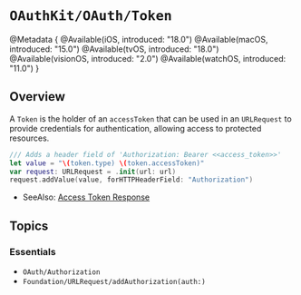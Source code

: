 # ``OAuthKit/OAuth/Token``
@Metadata {
    @Available(iOS, introduced: "18.0")
    @Available(macOS, introduced: "15.0")
    @Available(tvOS, introduced: "18.0")
    @Available(visionOS, introduced: "2.0")
    @Available(watchOS, introduced: "11.0")
}

## Overview
A `Token` is the holder of an ``accessToken`` that can be used in an `URLRequest` to provide credentials for authentication, allowing access to protected resources.

```swift
/// Adds a header field of 'Authorization: Bearer <<access_token>>'
let value = "\(token.type) \(token.accessToken)"
var request: URLRequest = .init(url: url)
request.addValue(value, forHTTPHeaderField: "Authorization")
```

- SeeAlso:
[Access Token Response](https://www.oauth.com/oauth2-servers/access-tokens/access-token-response/)

## Topics

### Essentials

- ``OAuth/Authorization``
- ``Foundation/URLRequest/addAuthorization(auth:)``
